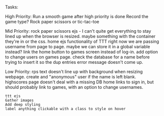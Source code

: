 Tasks:

High Priority: 
    Run a smooth game after high priority is done
    Record the game type? Rock paper scissors or tic-tac-toe


Mid Priority:
    rock paper scissors ejs - I can't quite get everything to stay lined up when the browser is resized. maybe something with the container they're in or the css. 
    home ejs
    functionality of TTT
    right now we are passing username from page to page. maybe we can store it in a global
        variable instead?
    link the home button to games screen instead of log-in. add option to change users on games page.
    check the database for a name before trying to insert it so the dup entries error message doesn't come up.


Low Priority:
    rps text doesn't line up with background when resizing webpage.
    create and "anonymous" user if the name is left blank.
    highscores page doesn't deal with a missing DB
    home links to sign in, but should probably link to games, with an option to change usernames.
    
    ttt ejs
    Gather images
    Add deep styling
    label anything clickable with a class to style on hover






